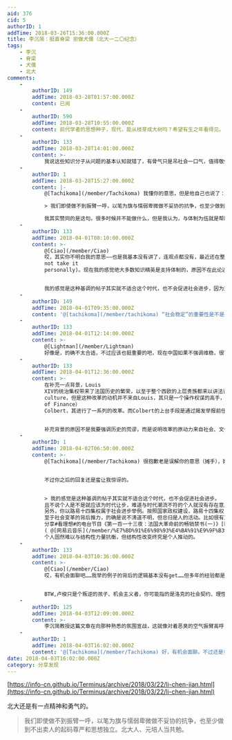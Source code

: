 ```yaml
---
aid: 376
cid: 5
authorID: 1
addTime: 2018-03-26T15:36:00.000Z
title: 李沉简：挺直脊梁 拒做犬儒（北大一二〇纪念）
tags:
    - 李沉
    - 脊梁
    - 犬儒
    - 北大
comments:
    -
        authorID: 149
        addTime: 2018-03-28T01:57:00.000Z
        content: 已阅
    -
        authorID: 590
        addTime: 2018-03-28T10:55:00.000Z
        content: 前代学者的思想种子，现代，能从枝芽成大树吗？希望有生之年看得见。
    -
        authorID: 133
        addTime: 2018-03-28T14:01:00.000Z
        content: >-
            我说这些知识分子从问题的基本认知就错了，有骨气只是吊社会一口气，值得敬佩，却多数也只是自己感动自己，不知有没有人能听懂。中国的问题远远比骨气、自由、民主、抗争要复杂得多。
    -
        authorID: 1
        addTime: 2018-03-28T15:27:00.000Z
        content: |-
            @[Tachikoma](/member/Tachikoma) 我懂你的意思，但是他自己也说了：

            > 我们即使做不到振臂一呼，以笔为旗与懦弱卑微做不妥协的抗争，也至少做到不出卖人的起码尊严和思想独立。北大人、元培人当共勉。

            我其实赞同的是这句。很多时候并不能做什么，但是我认为，与体制为伍就是帮助体制。不合作意义重大。
    -
        authorID: 133
        addTime: 2018-04-01T08:10:00.000Z
        content: >-
            @[Ciao](/member/Ciao)
            哎，其实你不明白我的意思——也是我基本没有讲了，连观点都没有，最近还在整理历史和历代哲学，没有很明确的观点——这也是现在“知识分子”的问题，总是以为自己明白，但其实有很大盲区，并无自知之明（do
            not take it
            personally)。现在我的感觉绝大多数知识精英是支持体制的，原因不在此论述，举一个历史的例子，文艺复兴一百年后，由于新教（我觉得翻译成反抗教protestanism更合适）的派别太过众多——背后都是不同的利益集团，西欧常年处于战乱之中，类比于中国民国时期的军阀混战，在这种时候，路易斯XIV的集权统治（monarchy)实际上受到多数人——主要的政治力量是新兴的资产阶级——的支持，而反对者多是想要维护自己地方独断统治（tyranny）的贵族。同时从历史的角度来看，这种集权打碎了历史遗留的地方势力，是之后1789年法国革命的必经阶段，因而在那时是进步的。但这也不一定代表现在的制度是进步的，只是提供一个例子来表达：


            我的感觉是这种基调的帖子其实就不适合这个时代，也不会促进社会进步，因为对于我们时代的问题，需要去分析历史、社会、体制、科技等等各方面的因素，找到中国真正的问题，在文章里我没有看见个人在这方面的努力，而仅仅是满足自己的情绪表达，这样的作为除了扰乱社会安稳，并无多大作用。
    -
        authorID: 149
        addTime: 2018-04-01T09:35:00.000Z
        content: '@[tachikoma](/member/tachikoma) “社会稳定”的重要性是不是被刻意提高了。'
    -
        authorID: 133
        addTime: 2018-04-01T12:14:00.000Z
        content: >-
            @[Lightman](/member/Lightman)
            好像是，的确不太合适，不过应该也挺重要的吧，现在中国如果不强调维稳，很可能回到当年军阀局面，只是思想、人权、自由、创新、对话、改革都成为了代价
    -
        authorID: 133
        addTime: 2018-04-01T12:36:00.000Z
        content: >-
            在补充一点背景，Louis
            XIV的统治集权带来了法国历史的繁荣，以至于整个西欧的上层贵族都来以讲法语为高贵、模仿法国的宫廷礼仪、以及学习法国的high
            culture，但是这种改革的动机并不来自Louis，其只是一个操作权谋的高手，改革的策划人是当时的财务总理（Superintendent
            of Finance）
            Colbert，其进行了一系列的改革。而Colbert的上台手段是通过揭发举报前任，而前任下台的真正原因是Louis知道其在某个小岛上修了城堡并屯兵，所以不放心。


            补充背景的原因不是我要强调历史的荒谬，而是说明改革的原动力来自社会、文化和经济基础——然而我并没有提及因为有点过于复杂。
    -
        authorID: 1
        addTime: 2018-04-02T06:50:00.000Z
        content: >-
            @[Tachikoma](/member/Tachikoma) 很抱歉老是误解你的意思（摊手），好几次都是没有明白你的意思贸然回帖。


            不过你之后的回复还是蛮让我惊讶的。


            > 我的感觉是这种基调的帖子其实就不适合这个时代，也不会促进社会进步。
            且不说个人是不是就应该为时代让步，难道与时代潮流不符的个人就没有存在意义？好像他的行为已经成了唐吉珂德，成为蒸汽机时代捣毁机器的失业工人。或许真是如此，倒也不必用是否合适，是否会促进社会进步来评判。我始终相信，个人选择自有其本身的价值。
            另外，你以路易十四集权属于社会进步举例。按照国家政权建设，路易十四集权，增加了国家汲取财税的能力，使之有能力与英国进行国际竞争。这与英国的路径相比并不显得高明，法国最后也不得不尝其苦果。并不能简单理解为进步。
            至于社会变革的背后推力，的确是说不清道不明，但总归是人的活动。比如很有意思的一种观点是，法国大革命前期的宫廷小黄文对法国皇室的伤害比卢梭更甚：
            分享#看理想#的电台节目《第一百一十三夜：法国大革命前的畅销禁书(一)》[http://music.163.com/program/905364146/67703573](https://music.163.com/program/905364146/67703573)
            ( @[网易云音乐](/member/%E7%BD%91%E6%98%93%E4%BA%91%E9%9F%B3%E4%B9%90) )
            个人固然难以与结构性力量抗衡，但结构性改变终究是个人推动的。
    -
        authorID: 133
        addTime: 2018-04-03T10:36:00.000Z
        content: >-
            @[Ciao](/member/Ciao)
            哎，有机会面聊吧……我举的例子的背后的逻辑基本没有get……但多年的经验都是这样吧，基本是一种认知训练偏差，但这历来是一件难事。我只是来这休闲的，长篇大论讨论留待二十年后吧，哈哈哈哈


            BTW,卢梭只是个叛逆的孩子、机会主义者，你可能指的是洛克的社会契约、理性政府，卢梭只是标题党……皇室也是自己先崩掉（财政危机、大量决策失误、无意义的战争），然后下层才有机可乘
    -
        authorID: 125
        addTime: 2018-04-03T12:09:00.000Z
        content: >-
            李沉简教授这篇文章在向那种熟悉的氛围宣战，这就像对着恶臭的空气振臂高呼"还我蓝天"，有些人应声附和，有些人嫌其空洞，有些人鄙其搏位，有些人听之任之，还有些人呵斥"别在这扰民"。
    -
        authorID: 1
        addTime: 2018-04-03T16:02:00.000Z
        content: '@[Tachikoma](/member/Tachikoma) 好，有机会面聊。不过还是多多来发帖，拉拉人气。'
date: 2018-04-03T16:02:00.000Z
category: 分享发现
---
```


[https://info-cn.github.io/Terminus/archive/2018/03/22/li-chen-jian.html](https://info-cn.github.io/Terminus/archive/2018/03/22/li-chen-jian.html)

北大还是有一点精神和勇气的。

> 我们即使做不到振臂一呼，以笔为旗与懦弱卑微做不妥协的抗争，也至少做到不出卖人的起码尊严和思想独立。北大人、元培人当共勉。
